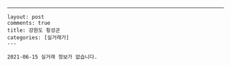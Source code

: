 ---
    layout: post
    comments: true
    title: 강원도 횡성군
    categories: [실거래가]
    ---

    2021-06-15 실거래 정보가 없습니다.

    
